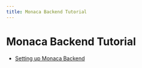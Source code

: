 ```yaml
---
title: Monaca Backend Tutorial
---
```



# Monaca Backend Tutorial

- [Setting up Monaca Backend](/en/monaca_ide/tutorial/adding_backend)


